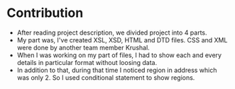 # Contribution

- After reading project description, we divided project into 4 parts.
- My part was, I've created XSL, XSD, HTML and DTD files. CSS and XML were done by another team member Krushal.
- When I was working on my part of files, I had to show each and every details in particular format without loosing data.
- In addition to that, during that time I noticed region in address which was only 2. So I used conditional statement to show regions.
